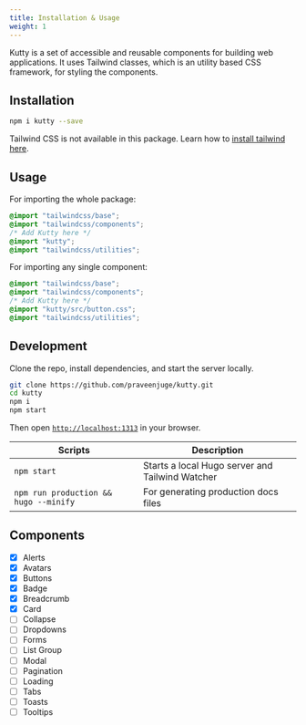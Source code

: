 ```yaml
---
title: Installation & Usage
weight: 1
---
```


Kutty is a set of accessible and reusable components for building web applications. It uses Tailwind classes, which is an utility based CSS framework, for styling the components.

## Installation

```sh
npm i kutty --save
```

Tailwind CSS is not available in this package. Learn how to [install tailwind here](https://tailwindcss.com/docs/installation/).

## Usage

For importing the whole package:

```css
@import "tailwindcss/base";
@import "tailwindcss/components";
/* Add Kutty here */
@import "kutty";
@import "tailwindcss/utilities";
```

For importing any single component:

```css
@import "tailwindcss/base";
@import "tailwindcss/components";
/* Add Kutty here */
@import "kutty/src/button.css";
@import "tailwindcss/utilities";
```

## Development

Clone the repo, install dependencies, and start the server locally.

```sh
git clone https://github.com/praveenjuge/kutty.git
cd kutty
npm i
npm start
```

Then open [`http://localhost:1313`](http://localhost:1313) in your browser.

| Scripts                               | Description                                     |
| ------------------------------------- | ----------------------------------------------- |
| `npm start`                           | Starts a local Hugo server and Tailwind Watcher |
| `npm run production && hugo --minify` | For generating production docs files            |

## Components

- [x] Alerts
- [x] Avatars
- [x] Buttons
- [x] Badge
- [x] Breadcrumb
- [x] Card
- [ ] Collapse
- [ ] Dropdowns
- [ ] Forms
- [ ] List Group
- [ ] Modal
- [ ] Pagination
- [ ] Loading
- [ ] Tabs
- [ ] Toasts
- [ ] Tooltips
